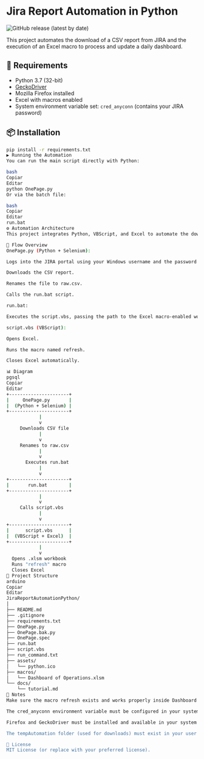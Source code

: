# Jira Report Automation in Python

![GitHub release (latest by date)](https://img.shields.io/github/v/release/tk6209/JiraReportAutomationPython)

This project automates the download of a CSV report from JIRA and the execution of an Excel macro to process and update a daily dashboard.

## 🔧 Requirements

- Python 3.7 (32-bit)
- [GeckoDriver](https://github.com/mozilla/geckodriver/releases)
- Mozilla Firefox installed
- Excel with macros enabled
- System environment variable set: `cred_anyconn` (contains your JIRA password)

## 📦 Installation

```bash
pip install -r requirements.txt
▶️ Running the Automation
You can run the main script directly with Python:

bash
Copiar
Editar
python OnePage.py
Or via the batch file:

bash
Copiar
Editar
run.bat
⚙️ Automation Architecture
This project integrates Python, VBScript, and Excel to automate the download, processing, and refresh of a JIRA report.

🔁 Flow Overview
OnePage.py (Python + Selenium):

Logs into the JIRA portal using your Windows username and the password stored in the environment variable cred_anyconn.

Downloads the CSV report.

Renames the file to raw.csv.

Calls the run.bat script.

run.bat:

Executes the script.vbs, passing the path to the Excel macro-enabled workbook.

script.vbs (VBScript):

Opens Excel.

Runs the macro named refresh.

Closes Excel automatically.

📊 Diagram
pgsql
Copiar
Editar
+----------------------+
|     OnePage.py       |
|  (Python + Selenium) |
+----------------------+
            |
            v
     Downloads CSV file
            |
            v
     Renames to raw.csv
            |
            v
       Executes run.bat
            |
            v
+----------------------+
|       run.bat        |
+----------------------+
            |
            v
     Calls script.vbs
            |
            v
+----------------------+
|      script.vbs      |
|  (VBScript + Excel)  |
+----------------------+
            |
            v
  Opens .xlsm workbook
  Runs "refresh" macro
  Closes Excel
📁 Project Structure
arduino
Copiar
Editar
JiraReportAutomationPython/
│
├── README.md
├── .gitignore
├── requirements.txt
├── OnePage.py
├── OnePage.bak.py
├── OnePage.spec
├── run.bat
├── script.vbs
├── run_command.txt
├── assets/
│   └── python.ico
├── macros/
│   └── Dashboard of Operations.xlsm
└── docs/
    └── tutorial.md
📝 Notes
Make sure the macro refresh exists and works properly inside Dashboard of Operations.xlsm.

The cred_anyconn environment variable must be configured in your system with your JIRA password.

Firefox and GeckoDriver must be installed and available in your system's PATH.

The tempAutomation folder (used for downloads) must exist in your user directory.

📄 License
MIT License (or replace with your preferred license).
